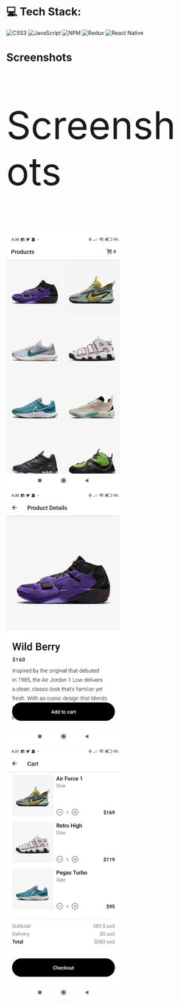 # 💻 Tech Stack:
![CSS3](https://img.shields.io/badge/css3-%231572B6.svg?style=for-the-badge&logo=css3&logoColor=white) ![JavaScript](https://img.shields.io/badge/javascript-%23323330.svg?style=for-the-badge&logo=javascript&logoColor=%23F7DF1E)  ![NPM](https://img.shields.io/badge/NPM-%23000000.svg?style=for-the-badge&logo=npm&logoColor=white)  ![Redux](https://img.shields.io/badge/redux-%23593d88.svg?style=for-the-badge&logo=redux&logoColor=white) 
![React Native](https://img.shields.io/badge/react_native-%2320232a.svg?style=for-the-badge&logo=react&logoColor=%2361DAFB)

# Screenshots
  <p style="font-size:100px">Screenshots<p/>
  <img src="images/Screenshot_2023-04-07-06-30-33-018_com.zangets404.NikeApp.jpg" alt="Image" style="width: 300px;">

<img src="images/Screenshot_2023-04-07-06-30-46-193_com.zangets404.NikeApp.jpg" alt="Image" style="width: 300px;">

<img src="images/Screenshot_2023-04-07-06-31-02-671_com.zangets404.NikeApp.jpg" alt="Image" style="width: 300px;">






